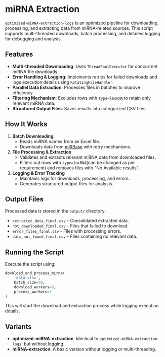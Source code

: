 # miRNA Extraction

`optimized-miRNA-extraction-logs` is an optimized pipeline for downloading, processing, and extracting data from miRNA-related sources. This script supports multi-threaded downloads, batch processing, and detailed logging for debugging and analysis.

## Features
- **Multi-threaded Downloading**: Uses `ThreadPoolExecutor` for concurrent miRNA file downloads.
- **Error Handling & Logging**: Implements retries for failed downloads and logs execution details using `RotatingFileHandler`.
- **Parallel Data Extraction**: Processes files in batches to improve efficiency.
- **Filtering Mechanism**: Excludes rows with `type=lncRNA` to retain only relevant miRNA data.
- **Structured Output Files**: Saves results into categorized CSV files.

## How It Works
1. **Batch Downloading**
   - Reads miRNA names from an Excel file.
   - Downloads data from [miRBase](https://rnasysu.com/encori/index.php) with retry mechanisms.
2. **File Processing & Extraction**
   - Validates and extracts relevant miRNA data from downloaded files.
   - Filters out rows with `type=lncRNA`(can be changed as per requirement) and removes files with "No Available results".
3. **Logging & Error Tracking**
   - Maintains logs for downloads, processing, and errors.
   - Generates structured output files for analysis.

## Output Files
Processed data is stored in the `output/` directory:
- `extracted_data_final.csv` - Consolidated extracted data.
- `not_downloaded_final.csv` - Files that failed to download.
- `error_files_final.csv` - Files with processing errors.
- `data_not_found_final.csv` - Files containing no relevant data.

## Running the Script
Execute the script using:
```python
download_and_process_mirna(
    'data.xlsx',
    batch_size=50,
    download_workers=8,  
    process_workers=4    
)
```
This will start the download and extraction process while logging execution details.

## Variants
- **optimized-miRNA-extraction**: Identical to `optimized-miRNA-extraction-logs`, but without logging.
- **miRNA-extraction**: A basic version without logging or multi-threading.

